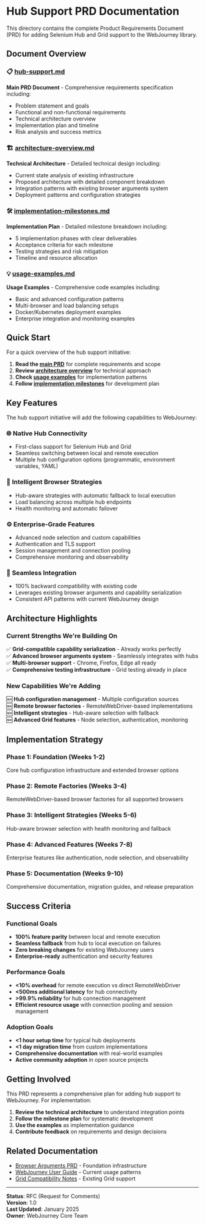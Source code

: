 # Hub Support PRD Documentation

This directory contains the complete Product Requirements Document (PRD) for adding Selenium Hub and Grid support to the WebJourney library.

## Document Overview

### 📋 [hub-support.md](./hub-support.md)
**Main PRD Document** - Comprehensive requirements specification including:
- Problem statement and goals
- Functional and non-functional requirements
- Technical architecture overview
- Implementation plan and timeline
- Risk analysis and success metrics

### 🏗️ [architecture-overview.md](./architecture-overview.md)
**Technical Architecture** - Detailed technical design including:
- Current state analysis of existing infrastructure
- Proposed architecture with detailed component breakdown
- Integration patterns with existing browser arguments system
- Deployment patterns and configuration strategies

### 🛠️ [implementation-milestones.md](./implementation-milestones.md)
**Implementation Plan** - Detailed milestone breakdown including:
- 5 implementation phases with clear deliverables
- Acceptance criteria for each milestone
- Testing strategies and risk mitigation
- Timeline and resource allocation

### 💡 [usage-examples.md](./usage-examples.md)
**Usage Examples** - Comprehensive code examples including:
- Basic and advanced configuration patterns
- Multi-browser and load balancing setups
- Docker/Kubernetes deployment examples
- Enterprise integration and monitoring examples

## Quick Start

For a quick overview of the hub support initiative:

1. **Read the [main PRD](./hub-support.md)** for complete requirements and scope
2. **Review [architecture overview](./architecture-overview.md)** for technical approach
3. **Check [usage examples](./usage-examples.md)** for implementation patterns
4. **Follow [implementation milestones](./implementation-milestones.md)** for development plan

## Key Features

The hub support initiative will add the following capabilities to WebJourney:

### 🌐 **Native Hub Connectivity**
- First-class support for Selenium Hub and Grid
- Seamless switching between local and remote execution
- Multiple hub configuration options (programmatic, environment variables, YAML)

### 🔄 **Intelligent Browser Strategies**
- Hub-aware strategies with automatic fallback to local execution
- Load balancing across multiple hub endpoints
- Health monitoring and automatic failover

### ⚙️ **Enterprise-Grade Features**
- Advanced node selection and custom capabilities
- Authentication and TLS support
- Session management and connection pooling
- Comprehensive monitoring and observability

### 🔧 **Seamless Integration**
- 100% backward compatibility with existing code
- Leverages existing browser arguments and capability serialization
- Consistent API patterns with current WebJourney design

## Architecture Highlights

### Current Strengths We're Building On
✅ **Grid-compatible capability serialization** - Already works perfectly  
✅ **Advanced browser arguments system** - Seamlessly integrates with hubs  
✅ **Multi-browser support** - Chrome, Firefox, Edge all ready  
✅ **Comprehensive testing infrastructure** - Grid testing already in place  

### New Capabilities We're Adding
🆕 **Hub configuration management** - Multiple configuration sources  
🆕 **Remote browser factories** - RemoteWebDriver-based implementations  
🆕 **Intelligent strategies** - Hub-aware selection with fallback  
🆕 **Advanced Grid features** - Node selection, authentication, monitoring  

## Implementation Strategy

### Phase 1: Foundation (Weeks 1-2)
Core hub configuration infrastructure and extended browser options

### Phase 2: Remote Factories (Weeks 3-4)
RemoteWebDriver-based browser factories for all supported browsers

### Phase 3: Intelligent Strategies (Weeks 5-6)
Hub-aware browser selection with health monitoring and fallback

### Phase 4: Advanced Features (Weeks 7-8)
Enterprise features like authentication, node selection, and observability

### Phase 5: Documentation (Weeks 9-10)
Comprehensive documentation, migration guides, and release preparation

## Success Criteria

### Functional Goals
- **100% feature parity** between local and remote execution
- **Seamless fallback** from hub to local execution on failures
- **Zero breaking changes** for existing WebJourney users
- **Enterprise-ready** authentication and security features

### Performance Goals
- **<10% overhead** for remote execution vs direct RemoteWebDriver
- **<500ms additional latency** for hub connectivity
- **>99.9% reliability** for hub connection management
- **Efficient resource usage** with connection pooling and session management

### Adoption Goals
- **<1 hour setup time** for typical hub deployments
- **<1 day migration time** from custom implementations
- **Comprehensive documentation** with real-world examples
- **Active community adoption** in open source projects

## Getting Involved

This PRD represents a comprehensive plan for adding hub support to WebJourney. For implementation:

1. **Review the technical architecture** to understand integration points
2. **Follow the milestone plan** for systematic development
3. **Use the examples** as implementation guidance
4. **Contribute feedback** on requirements and design decisions

## Related Documentation

- [Browser Arguments PRD](../browser-args/) - Foundation infrastructure
- [WebJourney User Guide](../../user-guide/) - Current usage patterns
- [Grid Compatibility Notes](../browser-args/grid-compatibility-notes.md) - Existing Grid support

---

**Status**: RFC (Request for Comments)  
**Version**: 1.0  
**Last Updated**: January 2025  
**Owner**: WebJourney Core Team
